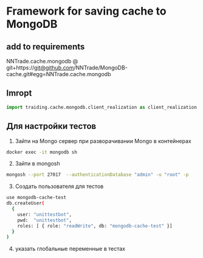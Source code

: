 # Framework for saving cache to MongoDB
## add to requirements
NNTrade.cache.mongodb @ git+https://git@github.com/NNTrade/MongoDB-cache.git#egg=NNTrade.cache.mongodb

## Imropt
```python
import traiding.cache.mongodb.client_realization as client_realization
```

## Для настройки тестов
1. Зайти на Mongo сервер
при разворачивании Mongo в контейнерах
```bash
docker exec -it mongodb sh
```
2. Зайти в mongosh
```bash
mongosh --port 27017  --authenticationDatabase "admin" -u "root" -p
```
3. Создать пользователя для тестов
```bash
use mongodb-cache-test
db.createUser(
  {
    user: "unittestbot",
    pwd:  "unittestbot",
    roles: [ { role: "readWrite", db: "mongodb-cache-test" }]
  }
)
```
4. указать глобальные переменные в тестах
